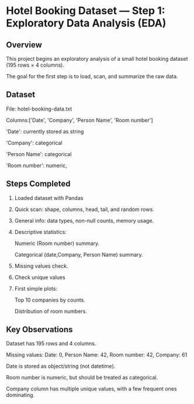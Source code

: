 # Hotel Booking Dataset — Step 1: Exploratory Data Analysis (EDA)

## Overview

This project begins an exploratory analysis of a small hotel booking dataset (195 rows × 4 columns). 

The goal for the first step is to load, scan, and summarize the raw data.

## Dataset

File: hotel-booking-data.txt 

Columns:['Date', 'Company', 'Person Name', 'Room number']

 'Date': currently stored as string

 'Company': categorical

 'Person Name': categorical

 'Room number': numeric,



## Steps Completed

1. Loaded dataset with Pandas

2. Quick scan: shape, columns, head, tail, and random rows.

3. General info: data types, non-null counts, memory usage.

4. Descriptive statistics:

    Numeric (Room number) summary.

    Categorical (date,Company, Person Name) summary.

5. Missing values check.

6. Check unique values

7. First simple plots:

    Top 10 companies by counts.

    Distribution of room numbers.

## Key Observations

Dataset has 195 rows and 4 columns.

Missing values: Date: 0, Person Name: 42, Room number: 42, Company: 61

Date is stored as object/string (not datetime).

Room number is numeric, but should be treated as categorical.

Company column has multiple unique values, with a few frequent ones dominating.
